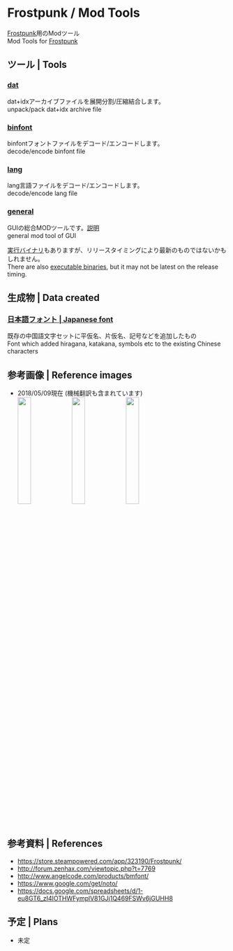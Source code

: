 # Frostpunk / Mod Tools
[Frostpunk](https://store.steampowered.com/app/323190/Frostpunk/)用のModツール<br>
Mod Tools for [Frostpunk](https://store.steampowered.com/app/323190/Frostpunk/)

## ツール | Tools
### [dat](https://github.com/atoring/frostpunk_mod/tree/master/dat)
dat+idxアーカイブファイルを展開分割/圧縮結合します。<br>
unpack/pack dat+idx archive file
### [binfont](https://github.com/atoring/frostpunk_mod/tree/master/binfont)
binfontフォントファイルをデコード/エンコードします。<br>
decode/encode binfont file
### [lang](https://github.com/atoring/frostpunk_mod/tree/master/lang)
lang言語ファイルをデコード/エンコードします。<br>
decode/encode lang file
### [general](https://github.com/atoring/frostpunk_mod/tree/master/general)
GUIの総合MODツールです。[説明](https://github.com/atoring/frostpunk_mod/wiki/%E7%B7%8F%E5%90%88MOD%E3%83%84%E3%83%BC%E3%83%AB)<br>
general mod tool of GUI

[実行バイナリ](https://github.com/atoring/frostpunk_mod/releases)もありますが、リリースタイミングにより最新のものではないかもしれません。<br>
There are also [executable binaries](https://github.com/atoring/frostpunk_mod/releases), but it may not be latest on the release timing.

## 生成物 | Data created
### [日本語フォント | Japanese font](https://github.com/atoring/frostpunk_mod/raw/master/binfont/out/notosanscjksc-medium.otf.binfont.zip)
既存の中国語文字セットに平仮名、片仮名、記号などを追加したもの<br>
Font which added hiragana, katakana, symbols etc to the existing Chinese characters

## 参考画像 | Reference images
- 2018/05/09現在 (機械翻訳も含まれています)<br>
<img src="https://user-images.githubusercontent.com/33346100/39788474-98e9f2ec-5365-11e8-88d3-ffe9ccafa5cd.png" width=25%> <img src="https://user-images.githubusercontent.com/33346100/39788602-22fad014-5366-11e8-9f32-11d9a4debbe1.png" width=25%> <img src="https://user-images.githubusercontent.com/33346100/39788612-2ef1cf44-5366-11e8-89d3-be7239305d4e.png" width=25%>

## 参考資料 | References
- https://store.steampowered.com/app/323190/Frostpunk/
- http://forum.zenhax.com/viewtopic.php?t=7769
- http://www.angelcode.com/products/bmfont/
- https://www.google.com/get/noto/
- https://docs.google.com/spreadsheets/d/1-eu8GT6_zI4IOTHWFymplV81GJj1Q469FSWv6jGUHH8

## 予定 | Plans
- 未定

